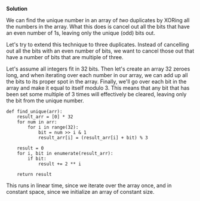 **Solution**


We can find the unique number in an array of _two_ duplicates by XORing all the numbers in the array. What this does is cancel out all the bits that have an even number of 1s, leaving only the unique (odd) bits out.

Let's try to extend this technique to three duplicates. Instead of cancelling out all the bits with an even number of bits, we want to cancel those out that have a number of bits that are multiple of three.

Let's assume all integers fit in 32 bits. Then let's create an array 32 zeroes long, and when iterating over each number in our array, we can add up all the bits to its proper spot in the array. Finally, we'll go over each bit in the array and make it equal to itself modulo 3. This means that any bit that has been set some multiple of 3 times will effectively be cleared, leaving only the bit from the unique number.

    def find_unique(arr):
        result_arr = [0] * 32
        for num in arr:
            for i in range(32):
                bit = num >> i & 1
                result_arr[i] = (result_arr[i] + bit) % 3
    
        result = 0
        for i, bit in enumerate(result_arr):
            if bit:
                result += 2 ** i
    
        return result
    

This runs in linear time, since we iterate over the array once, and in constant space, since we initialize an array of constant size.
